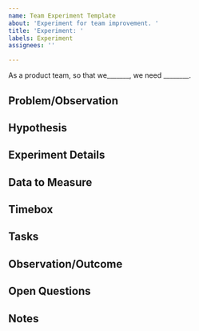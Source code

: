 ```yaml
---
name: Team Experiment Template
about: 'Experiment for team improvement. '
title: 'Experiment: '
labels: Experiment
assignees: ''

---
```


As a product team, so that we_______,  we need ________.


## Problem/Observation


## Hypothesis


## Experiment Details







## Data to Measure



## Timebox

## Tasks




## Observation/Outcome


## Open Questions


## Notes
